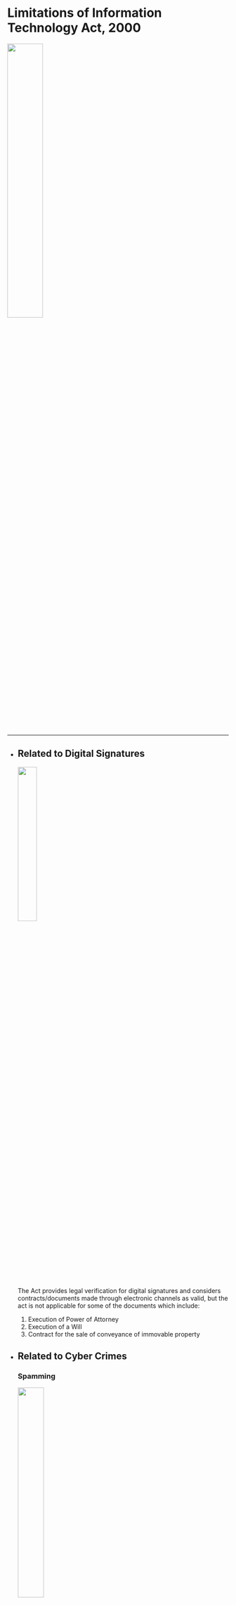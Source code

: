 Limitations of Information Technology Act, 2000
===============================================

<img src="https://legodesk.com/wp-content/uploads/2019/03/Information-Technology-Act-2000-LD-xb0.jpg" width="40%">

* * * * *

-   Related to Digital Signatures
    -----------------------------

    <img src="https://www.globalsign.com/application/files/3515/8885/5116/electronic_signature_vs_digital_signature.jpg" width="30%">
    
    The Act provides legal verification for digital signatures and
    considers contracts/documents made through electronic channels as
    valid, but the act is not applicable for some of the documents which
    include:

    1.  Execution of Power of Attorney
    2.  Execution of a Will
    3.  Contract for the sale of conveyance of immovable property
-   **Related to Cyber Crimes**
    ---------------------------

    ### Spamming
    
    <img src="https://image.shutterstock.com/image-vector/spamming-mailbox-concept-emails-on-260nw-785999662.jpg" width="35%">

    There is no section inside the law that deals with spamming.
    Spamming is sending out emails/messages in bulk to many users. Not
    only spam messages are irritating but these messages might cause
    serious problems if they contained some malicious links to download
    malware in the user's system.

    ### Identity Theft

    <img src="https://blog.shieldapps.com/wp-content/uploads/2017/09/hacker-steal-905x509.jpg" width="35%">

    Identity theft is gathering someone's private and personal
    information illegally. This can give attackers a chance to threaten
    and take ransoms from the victims or even worse can publicly reveal
    that information. The IT Act fails to cover this topic.

    ### Phishing
        
    <img src="https://blog.malwarebytes.com/wp-content/uploads/2018/09/shutterstock_749866270-900x506.jpg" width="35%">

    Phishing is the method where an attacker disguises himself/herself
    as a trustworthy entity and steals information out of the victim.
    This can be done in various ways like email phishing, spear
    phishing, etc. This is also a loophole in IT Act as it fails to make
    any laws regarding phishing

    ### Data Protection in Internet Banking
    
    <img src="https://mrooppss.files.wordpress.com/2016/11/1.jpg" width="35%">

    Information about the customers held by banks is very confidential
    and should be protected at any cost. A lot of risks is involved in
    preventing leaks of this information. Though, the IT Act states
    about unauthorized access but it does not lay any duty upon banks to
    protect the details of customers.


